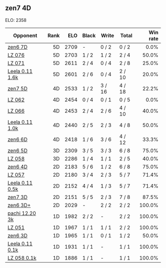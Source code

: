 ## zen7 4D ##

ELO: 2358

Opponent | Rank | ELO | Black | Write | Total | Win rate
---------|-----:|----:|-------|-------|-------|-------:
[zen6 7D](zen6%207D.md) | 5D | 2709 | - | 0 / 2 | 0 / 2 | 0.0%
[LZ 076](LZ%20076.md) | 5D | 2703 | 1 / 2 | 1 / 2 | 2 / 4 | 50.0%
[LZ 071](LZ%20071.md) | 5D | 2611 | 2 / 4 | 0 / 4 | 2 / 8 | 25.0%
[Leela 0.11 1.6k](Leela%200.11%201.6k.md) | 5D | 2601 | 2 / 6 | 0 / 4 | 2 / 10 | 20.0%
[zen7 5D](zen7%205D.md) | 4D | 2533 | 1 / 2 | 3 / 16 | 4 / 18 | 22.2%
[LZ 062](LZ%20062.md) | 4D | 2454 | 0 / 4 | 0 / 1 | 0 / 5 | 0.0%
[LZ 066](LZ%20066.md) | 4D | 2453 | 2 / 4 | 2 / 6 | 4 / 10 | 40.0%
[Leela 0.11 1.0k](Leela%200.11%201.0k.md) | 4D | 2440 | 2 / 5 | 2 / 3 | 4 / 8 | 50.0%
[zen6 6D](zen6%206D.md) | 4D | 2418 | 1 / 6 | 3 / 6 | 4 / 12 | 33.3%
[zen6 5D](zen6%205D.md) | 3D | 2309 | 3 / 5 | 3 / 3 | 6 / 8 | 75.0%
[LZ 058](LZ%20058.md) | 3D | 2286 | 1 / 4 | 1 / 1 | 2 / 5 | 40.0%
[zen6 4D](zen6%204D.md) | 2D | 2183 | 5 / 6 | 1 / 2 | 6 / 8 | 75.0%
[LZ 057](LZ%20057.md) | 2D | 2180 | 3 / 4 | 2 / 3 | 5 / 7 | 71.4%
[Leela 0.11 0.5k](Leela%200.11%200.5k.md) | 2D | 2152 | 4 / 4 | 1 / 3 | 5 / 7 | 71.4%
[zen7 3D](zen7%203D.md) | 2D | 2151 | 5 / 5 | 2 / 3 | 7 / 8 | 87.5%
[zen6 3D+](zen6%203D+.md) | 2D | 2029 | - | 2 / 2 | 2 / 2 | 100.0%
[pachi 12.20 3k](pachi%2012.20%203k.md) | 1D | 1982 | 2 / 2 | - | 2 / 2 | 100.0%
[LZ 051](LZ%20051.md) | 1D | 1967 | 1 / 1 | 1 / 1 | 2 / 2 | 100.0%
[zen6 3D](zen6%203D.md) | 1D | 1965 | 1 / 1 | 0 / 1 | 1 / 2 | 50.0%
[Leela 0.11 0.1k](Leela%200.11%200.1k.md) | 1D | 1931 | 1 / 1 | - | 1 / 1 | 100.0%
[LZ 058 0.1k](LZ%20058%200.1k.md) | 1D | 1886 | 1 / 1 | - | 1 / 1 | 100.0%
